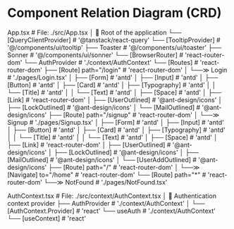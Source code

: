# Component Relation Diagram (CRD)

App.tsx                                      # File: ./src/App.tsx
│                                            🔸 Root of the application
└── [QueryClientProvider]                   # '@tanstack/react-query'
    └── [TooltipProvider]                   # '@/components/ui/tooltip'
        ├── Toaster                         # '@/components/ui/toaster'
        ├── Sonner                          # '@/components/ui/sonner'
        └── [BrowserRouter]                # 'react-router-dom'
            └── AuthProvider                # './context/AuthContext'
                └── [Routes]                # 'react-router-dom'
                    ├── [Route] path="/login" # 'react-router-dom'
                    │   └──≫ Login          # './pages/Login.tsx'
                    │       ├── [Form]      # 'antd'
                    │       ├── [Input]     # 'antd'
                    │       ├── [Button]    # 'antd'
                    │       ├── [Card]      # 'antd'
                    │       ├── [Typography] # 'antd'
                    │       │   └── [Title] # 'antd'
                    │       │   └── [Text]  # 'antd'
                    │       ├── [Space]     # 'antd'
                    │       ├── [Link]      # 'react-router-dom'
                    │       ├── [UserOutlined] # '@ant-design/icons'
                    │       ├── [LockOutlined] # '@ant-design/icons'
                    │       └── [MailOutlined] # '@ant-design/icons'
                    ├── [Route] path="/signup" # 'react-router-dom'
                    │   └──≫ Signup         # './pages/Signup.tsx'
                    │       ├── [Form]      # 'antd'
                    │       ├── [Input]     # 'antd'
                    │       ├── [Button]    # 'antd'
                    │       ├── [Card]      # 'antd'
                    │       ├── [Typography] # 'antd'
                    │       │   └── [Title] # 'antd'
                    │       │   └── [Text] # 'antd'
                    │       ├── [Space]     # 'antd'
                    │       ├── [Link]      # 'react-router-dom'
                    │       ├── [UserOutlined] # '@ant-design/icons'
                    │       ├── [LockOutlined] # '@ant-design/icons'
                    │       ├── [MailOutlined] # '@ant-design/icons'
                    │       └── [UserAddOutlined] # '@ant-design/icons'
                    ├── [Route] path="/"    # 'react-router-dom'
                    │   └──≫ [Navigate] to="/home" # 'react-router-dom'
                    └── [Route] path="*"    # 'react-router-dom'
                        └──≫ NotFound      # './pages/NotFound.tsx'

AuthContext.tsx                             # File: ./src/context/AuthContext.tsx
│                                            🔸 Authentication context provider
├── AuthProvider                           # './context/AuthContext'
│   └── [AuthContext.Provider]             # 'react'
└── useAuth                                # './context/AuthContext'
    └── [useContext]                       # 'react'